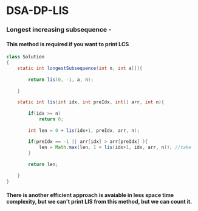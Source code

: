 # DSA-DP-LIS

### Longest increasing subsequence -

#### This method is required if you want to print LCS


```java
class Solution 
{
    static int longestSubsequence(int n, int a[]){
        
        return lis(0, -1, a, n);
        
    }
    
    static int lis(int idx, int preIdx, int[] arr, int n){
        
        if(idx >= n)
            return 0; 
       
        int len = 0 + lis(idx+1, preIdx, arr, n); 
       
        if(preIdx == -1 || arr[idx] > arr[preIdx] ){
            len = Math.max(len, 1 + lis(idx+1, idx, arr, n)); //take
        }
        
        return len;
        
    }
} 
```

#### There is another efficient approach is avaiable in less space time complexity, but we can't print LIS from this method, but we can count it.
